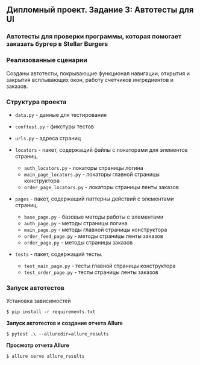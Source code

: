## Дипломный проект. Задание 3: Автотесты для UI

### Автотесты для проверки программы, которая помогает заказать бургер в Stellar Burgers

### Реализованные сценарии

Созданы автотесты, покрывающие функционал навигации, открытия и закрытия всплывающих окон, работу счетчиков ингредиентов и заказов.

### Структура проекта

- `data.py` - данные для тестирования
- `conftest.py` - фикстуры тестов
- `urls.py` - адреса страниц

- `locators` - пакет, содержащий файлы с локаторами для элементов страниц.
  - `auth_locators.py` - локаторы страницы логина
  - `main_page_locators.py` - локаторы главной страницы конструктора
  - `order_page_locators.py` - локаторы страницы ленты заказов

- `pages` - пакет, содержащий паттерны действий с элементами страниц.
  - `base_page.py` - базовые методы работы с элементами
  - `auth_page.py` - методы страницы логина
  - `main_page.py` - методы главной страницы конструктора
  - `order_feed_page.py` - методы страницы ленты заказов
  - `order_page.py` - методы страницы заказов

- `tests` - пакет, содержащий тесты.
  - `test_main_page.py` - тесты главной страницы конструктора
  - `test_order_page.py` - тесты страницы ленты заказов

### Запуск автотестов

Установка зависимостей

`$ pip install -r requirements.txt`

**Запуск автотестов и создание отчета Allure**

`$ pytest .\ --alluredir=allure_results`

**Просмотр отчета Allure**

`$ allure serve allure_results`
